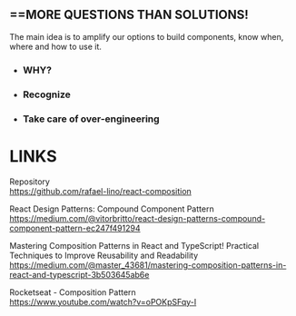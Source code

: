 
## ==MORE QUESTIONS THAN SOLUTIONS!


The main idea is to amplify our options to build components, know when, where and how to use it.


- ### **WHY?**

- ### Recognize

- ### Take care of over-engineering




# LINKS

Repository <br/>
https://github.com/rafael-lino/react-composition

React Design Patterns: Compound Component Pattern <br/>
https://medium.com/@vitorbritto/react-design-patterns-compound-component-pattern-ec247f491294

Mastering Composition Patterns in React and TypeScript! Practical Techniques to Improve Reusability and Readability <br/>
https://medium.com/@master_43681/mastering-composition-patterns-in-react-and-typescript-3b503645ab6e

Rocketseat - Composition Pattern <br/>
https://www.youtube.com/watch?v=oPOKpSFqy-I
